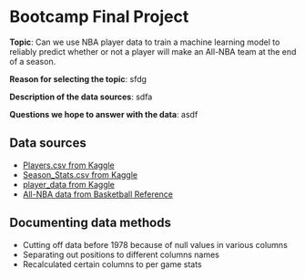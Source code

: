 # Bootcamp Final Project

__Topic__: Can we use NBA player data to train a machine learning model to reliably predict whether or not a player will make an All-NBA team at the end of a season.
  
__Reason for selecting the topic__: sfdg
  
__Description of the data sources__: sdfa

__Questions we hope to answer with the data__: asdf 

## Data sources

- [Players.csv from Kaggle](https://www.kaggle.com/drgilermo/nba-players-stats)
- [Season_Stats.csv from Kaggle](https://www.kaggle.com/drgilermo/nba-players-stats)
- [player_data from Kaggle](https://www.kaggle.com/drgilermo/nba-players-stats)
- [All-NBA data from Basketball Reference](https://www.basketball-reference.com/awards/all_league.html)


## Documenting data methods

- Cutting off data before 1978 because of null values in various columns
- Separating out positions to different columns names
- Recalculated certain columns to per game stats
